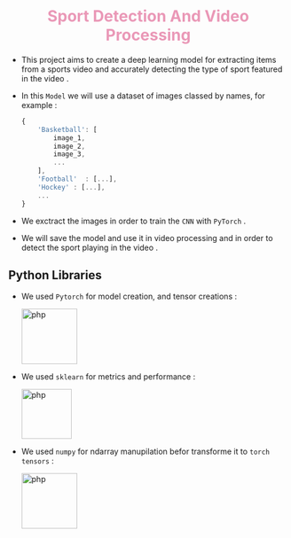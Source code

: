 # <center style="color:#d589">Sport Detection And Video Processing</center>

* This project aims to create a deep learning model for extracting items from a sports video and accurately detecting the type of sport featured in the video .
* In this `Model` we will use a dataset of images classed by names, for example :

    ```js
    {
        'Basketball': [
            image_1, 
            image_2, 
            image_3,
            ...
        ],
        'Football'  : [...],
        'Hockey' : [...],
        ...
    }
    ```
* We exctract the images in order to train the `CNN` with `PyTorch` .
* We will save the model and use it in video processing and in order to detect the sport playing in the video . 

## Python Libraries 

* We used `Pytorch` for model creation, and tensor creations : 

  <a href="https://nodejs.org/en/"> <img src="https://cdn.icon-icons.com/icons2/2699/PNG/512/pytorch_logo_icon_169823.png" alt="php" height="100"></a>
* We used `sklearn` for metrics and performance : 

  <a href="https://nodejs.org/en/"> <img src="https://upload.wikimedia.org/wikipedia/commons/thumb/0/05/Scikit_learn_logo_small.svg/1200px-Scikit_learn_logo_small.svg.png" alt="php" height="90"></a>
* We used `numpy` for ndarray manupilation befor transforme it to `torch tensors` : 

  <a href="https://nodejs.org/en/"> <img src="https://upload.wikimedia.org/wikipedia/commons/thumb/3/31/NumPy_logo_2020.svg/2560px-NumPy_logo_2020.svg.png" alt="php" height="100"></a>
